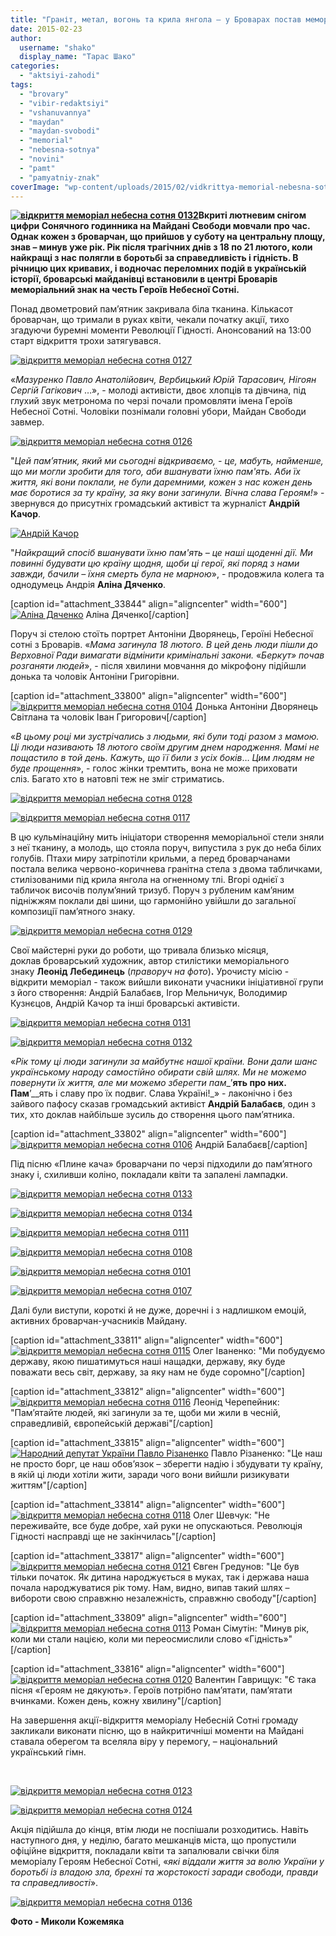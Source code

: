 ```yaml
---
title: "Граніт, метал, вогонь та крила янгола – у Броварах постав меморіал Героям Небесної Сотні"
date: 2015-02-23
author: 
  username: "shako"
  display_name: "Тарас Шако"
categories: 
  - "aktsiyi-zahodi"
tags: 
  - "brovary"
  - "vibir-redaktsiyi"
  - "vshanuvannya"
  - "maydan"
  - "maydan-svobodi"
  - "memorial"
  - "nebesna-sotnya"
  - "novini"
  - "pamt"
  - "pamyatniy-znak"
coverImage: "wp-content/uploads/2015/02/vidkrittya-memorial-nebesna-sotnya-0132.jpg"
---
```


**[![відкриття меморіал небесна сотня 0132](https://mpz.brovary.org/wp-content/uploads/2015/02/vidkrittya-memorial-nebesna-sotnya-0132.jpg)](https://mpz.brovary.org/wp-content/uploads/2015/02/vidkrittya-memorial-nebesna-sotnya-0132.jpg)Вкриті лютневим снігом цифри Сонячного годинника на Майдані Свободи мовчали про час. Однак кожен з броварчан, що прийшов у суботу на центральну площу, знав – минув уже рік. Рік після трагічних днів з 18 по 21 лютого, коли найкращі з нас полягли в боротьбі за справедливість і гідність. В річницю цих кривавих, і водночас переломних подій в українській історії, броварські майданівці встановили в центрі Броварів меморіальний знак на честь Героїв Небесної Сотні.**

Понад двометровий пам’ятник закривала біла тканина. Кількасот броварчан, що тримали в руках квіти, чекали початку акції, тихо згадуючи буремні моменти Революції Гідності. Анонсований на 13:00 старт відкриття трохи затягувався.

[![відкриття меморіал небесна сотня 0127](https://mpz.brovary.org/wp-content/uploads/2015/02/vidkrittya-memorial-nebesna-sotnya-0127.jpg)](https://mpz.brovary.org/wp-content/uploads/2015/02/vidkrittya-memorial-nebesna-sotnya-0127.jpg)

«_Мазуренко Павло Анатолійович, Вербицький Юрій Тарасович, Нігоян Сергій Гагікович_ …», - молоді активісти, двоє хлопців та дівчина, під глухий звук метронома по черзі почали промовляти імена Героїв Небесної Сотні. Чоловіки познімали головні убори, Майдан Свободи завмер.

[![відкриття меморіал небесна сотня 0126](https://mpz.brovary.org/wp-content/uploads/2015/02/vidkrittya-memorial-nebesna-sotnya-0126.jpg)](https://mpz.brovary.org/wp-content/uploads/2015/02/vidkrittya-memorial-nebesna-sotnya-0126.jpg)

"_Цей пам’ятник, який ми сьогодні відкриваємо, - це, мабуть, найменше, що ми могли зробити для того, аби вшанувати їхню пам'ять. Аби їх життя, які вони поклали, не були даремними, кожен з нас кожен день має боротися за ту країну, за яку вони загинули. Вічна слава Героям!_» - звернувся до присутніх громадський активіст та журналіст **Андрій Качор**.

[![Андрій Качор](https://mpz.brovary.org/wp-content/uploads/2015/02/Andriy-Kachor.jpg)](https://mpz.brovary.org/wp-content/uploads/2015/02/Andriy-Kachor.jpg)

"_Найкращий спосіб вшанувати їхню пам'ять – це наші щоденні дії. Ми повинні будувати цю країну щодня, щоби ці герої, які поряд з нами завжди, бачили – їхня смерть була не марною_», - продовжила колега та однодумець Андрія **Аліна Дяченко**.

\[caption id="attachment\_33844" align="aligncenter" width="600"\][![Аліна Дяченко](https://mpz.brovary.org/wp-content/uploads/2015/02/Alina-Dyachenko.jpg)](https://mpz.brovary.org/wp-content/uploads/2015/02/Alina-Dyachenko.jpg) Аліна Дяченко\[/caption\]

Поруч зі стелою стоїть портрет Антоніни Дворянець, Героїні Небесної сотні з Броварів. «_Мама загинула 18 лютого. В цей день люди пішли до Верховної Ради вимагати відмінити кримінальні закони._ «_Беркут» почав розганяти людей_», - після хвилини мовчання до мікрофону підійшли донька та чоловік Антоніни Григорівни.

\[caption id="attachment\_33800" align="aligncenter" width="600"\][![відкриття меморіал небесна сотня 0104](https://mpz.brovary.org/wp-content/uploads/2015/02/vidkrittya-memorial-nebesna-sotnya-0104.jpg)](https://mpz.brovary.org/wp-content/uploads/2015/02/vidkrittya-memorial-nebesna-sotnya-0104.jpg) Донька Антоніни Дворянець Світлана та чоловік Іван Григорович\[/caption\]

«_В цьому році ми зустрічались з людьми, які були тоді разом з мамою. Ці люди називають 18 лютого своїм другим днем народження. Мамі не пощастило в той день. Кажуть, що її били з усіх боків_… _Цим людям не буде прощення_», - голос жінки тремтить, вона не може приховати сліз. Багато хто в натовпі теж не зміг стриматись.

[![відкриття меморіал небесна сотня 0128](https://mpz.brovary.org/wp-content/uploads/2015/02/vidkrittya-memorial-nebesna-sotnya-0128.jpg)](https://mpz.brovary.org/wp-content/uploads/2015/02/vidkrittya-memorial-nebesna-sotnya-0128.jpg)

[![відкриття меморіал небесна сотня 0117](https://mpz.brovary.org/wp-content/uploads/2015/02/vidkrittya-memorial-nebesna-sotnya-0117.jpg)](https://mpz.brovary.org/wp-content/uploads/2015/02/vidkrittya-memorial-nebesna-sotnya-0117.jpg)

В цю кульмінаційну мить ініціатори створення меморіальної стели зняли з неї тканину, а молодь, що стояла поруч, випустила з рук до неба білих голубів. Птахи миру затріпотіли крильми, а перед броварчанами постала велика червоно-коричнева гранітна стела з двома табличками, стилізованими під крила янгола на огненному тлі. Вгорі однієї з табличок височів полум’яний тризуб. Поруч з рубленим кам’яним підніжжям поклали дві шини, що гармонійно увійшли до загальної композиції пам’ятного знаку.

[![відкриття меморіал небесна сотня 0129](https://mpz.brovary.org/wp-content/uploads/2015/02/vidkrittya-memorial-nebesna-sotnya-0129.jpg)](https://mpz.brovary.org/wp-content/uploads/2015/02/vidkrittya-memorial-nebesna-sotnya-0129.jpg)

Свої майстерні руки до роботи, що тривала близько місяця, доклав броварський художник, автор стилістики меморіального знаку **Леонід Лебединець** (_праворуч на фото_)**.** Урочисту місію - відкрити меморіал - також вийшли виконати учасники ініціативної групи з його створення: Андрій Балабаєв, Ігор Мельничук, Володимир Кузнєцов, Андрій Качор та інші броварські активісти.

[![відкриття меморіал небесна сотня 0131](https://mpz.brovary.org/wp-content/uploads/2015/02/vidkrittya-memorial-nebesna-sotnya-0131.jpg)](https://mpz.brovary.org/wp-content/uploads/2015/02/vidkrittya-memorial-nebesna-sotnya-0131.jpg)

[![відкриття меморіал небесна сотня 0132](https://mpz.brovary.org/wp-content/uploads/2015/02/vidkrittya-memorial-nebesna-sotnya-0132.jpg)](https://mpz.brovary.org/wp-content/uploads/2015/02/vidkrittya-memorial-nebesna-sotnya-0132.jpg)

«_Рік тому ці люди загинули за майбутнє нашої країни. Вони дали шанс українському народу самостійно обирати свій шлях. Ми не можемо повернути їх життя, але ми можемо зберегти пам__’__ять про них. Пам__’__ять і славу про їх подвиг. Слава Україні!_» - лаконічно і без зайвого пафосу сказав громадський активіст **Андрій Балабаєв**, один з тих, хто доклав найбільше зусиль до створення цього пам’ятника.

\[caption id="attachment\_33802" align="aligncenter" width="600"\][![відкриття меморіал небесна сотня 0106](https://mpz.brovary.org/wp-content/uploads/2015/02/vidkrittya-memorial-nebesna-sotnya-0106.jpg)](https://mpz.brovary.org/wp-content/uploads/2015/02/vidkrittya-memorial-nebesna-sotnya-0106.jpg) Андрій Балабаєв\[/caption\]

Під пісню «Плине кача» броварчани по черзі підходили до пам’ятного знаку і, схиливши коліно, покладали квіти та запалені лампадки.

[![відкриття меморіал небесна сотня 0133](https://mpz.brovary.org/wp-content/uploads/2015/02/vidkrittya-memorial-nebesna-sotnya-0133.jpg)](https://mpz.brovary.org/wp-content/uploads/2015/02/vidkrittya-memorial-nebesna-sotnya-0133.jpg)

[![відкриття меморіал небесна сотня 0134](https://mpz.brovary.org/wp-content/uploads/2015/02/vidkrittya-memorial-nebesna-sotnya-0134.jpg)](https://mpz.brovary.org/wp-content/uploads/2015/02/vidkrittya-memorial-nebesna-sotnya-0134.jpg)

[![відкриття меморіал небесна сотня 0111](https://mpz.brovary.org/wp-content/uploads/2015/02/vidkrittya-memorial-nebesna-sotnya-0111.jpg)](https://mpz.brovary.org/wp-content/uploads/2015/02/vidkrittya-memorial-nebesna-sotnya-0111.jpg)

[![відкриття меморіал небесна сотня 0108](https://mpz.brovary.org/wp-content/uploads/2015/02/vidkrittya-memorial-nebesna-sotnya-0108.jpg)](https://mpz.brovary.org/wp-content/uploads/2015/02/vidkrittya-memorial-nebesna-sotnya-0108.jpg)

[![відкриття меморіал небесна сотня 0101](https://mpz.brovary.org/wp-content/uploads/2015/02/vidkrittya-memorial-nebesna-sotnya-0101.jpg)](https://mpz.brovary.org/wp-content/uploads/2015/02/vidkrittya-memorial-nebesna-sotnya-0101.jpg)

[![відкриття меморіал небесна сотня 0107](https://mpz.brovary.org/wp-content/uploads/2015/02/vidkrittya-memorial-nebesna-sotnya-0107.jpg)](https://mpz.brovary.org/wp-content/uploads/2015/02/vidkrittya-memorial-nebesna-sotnya-0107.jpg)

Далі були виступи, короткі й не дуже, доречні і з надлишком емоцій, активних броварчан-учасників Майдану.

\[caption id="attachment\_33811" align="aligncenter" width="600"\][![відкриття меморіал небесна сотня 0115](https://mpz.brovary.org/wp-content/uploads/2015/02/vidkrittya-memorial-nebesna-sotnya-0115.jpg)](https://mpz.brovary.org/wp-content/uploads/2015/02/vidkrittya-memorial-nebesna-sotnya-0115.jpg) Олег Іваненко: "Ми побудуємо державу, якою пишатимуться наші нащадки, державу, яку буде поважати весь світ, державу, за яку нам не буде соромно"\[/caption\]

\[caption id="attachment\_33812" align="aligncenter" width="600"\][![відкриття меморіал небесна сотня 0116](https://mpz.brovary.org/wp-content/uploads/2015/02/vidkrittya-memorial-nebesna-sotnya-0116.jpg)](https://mpz.brovary.org/wp-content/uploads/2015/02/vidkrittya-memorial-nebesna-sotnya-0116.jpg) Леонід Черепейник: "Пам’ятайте людей, які загинули за те, щоби ми жили в чесній, справедливій, європейській державі"\[/caption\]

\[caption id="attachment\_33815" align="aligncenter" width="600"\][![Народний депутат України Павло Різаненко](https://mpz.brovary.org/wp-content/uploads/2015/02/vidkrittya-memorial-nebesna-sotnya-0119.jpg)](https://mpz.brovary.org/wp-content/uploads/2015/02/vidkrittya-memorial-nebesna-sotnya-0119.jpg) Павло Різаненко: "Це наш не просто борг, це наш обов’язок – зберегти надію і збудувати ту країну, в якій ці люди хотіли жити, заради чого вони вийшли ризикувати життям"\[/caption\]

\[caption id="attachment\_33814" align="aligncenter" width="600"\][![відкриття меморіал небесна сотня 0118](https://mpz.brovary.org/wp-content/uploads/2015/02/vidkrittya-memorial-nebesna-sotnya-0118.jpg)](https://mpz.brovary.org/wp-content/uploads/2015/02/vidkrittya-memorial-nebesna-sotnya-0118.jpg) Олег Шевчук: "Не переживайте, все буде добре, хай руки не опускаються. Революція Гідності насправді ще не закінчилась"\[/caption\]

\[caption id="attachment\_33817" align="aligncenter" width="600"\][![відкриття меморіал небесна сотня 0121](https://mpz.brovary.org/wp-content/uploads/2015/02/vidkrittya-memorial-nebesna-sotnya-0121.jpg)](https://mpz.brovary.org/wp-content/uploads/2015/02/vidkrittya-memorial-nebesna-sotnya-0121.jpg) Євген Гредунов: "Це був тільки початок. Як дитина народжується в муках, так і держава наша почала народжуватися рік тому. Нам, видно, випав такий шлях – вибороти свою справжню незалежність, справжню свободу"\[/caption\]

\[caption id="attachment\_33809" align="aligncenter" width="600"\][![відкриття меморіал небесна сотня 0113](https://mpz.brovary.org/wp-content/uploads/2015/02/vidkrittya-memorial-nebesna-sotnya-0113.jpg)](https://mpz.brovary.org/wp-content/uploads/2015/02/vidkrittya-memorial-nebesna-sotnya-0113.jpg) Роман Сімутін: "Минув рік, коли ми стали нацією, коли ми переосмислили слово «Гідність»"\[/caption\]

\[caption id="attachment\_33816" align="aligncenter" width="600"\][![відкриття меморіал небесна сотня 0120](https://mpz.brovary.org/wp-content/uploads/2015/02/vidkrittya-memorial-nebesna-sotnya-0120.jpg)](https://mpz.brovary.org/wp-content/uploads/2015/02/vidkrittya-memorial-nebesna-sotnya-0120.jpg) Валентин Гаврищук: "Є така пісня «Героям не дякують». Героїв потрібно пам’ятати, пам’ятати вчинками. Кожен день, кожну хвилину"\[/caption\]

На завершення акції-відкриття меморіалу Небесній Сотні громаду закликали виконати пісню, що в найкритичніші моменти на Майдані ставала оберегом та вселяла віру у перемогу, – національний український гімн.

 

[![відкриття меморіал небесна сотня 0123](https://mpz.brovary.org/wp-content/uploads/2015/02/vidkrittya-memorial-nebesna-sotnya-0123.jpg)](https://mpz.brovary.org/wp-content/uploads/2015/02/vidkrittya-memorial-nebesna-sotnya-0123.jpg)

[![відкриття меморіал небесна сотня 0124](https://mpz.brovary.org/wp-content/uploads/2015/02/vidkrittya-memorial-nebesna-sotnya-0124.jpg)](https://mpz.brovary.org/wp-content/uploads/2015/02/vidkrittya-memorial-nebesna-sotnya-0124.jpg)

Акція підійшла до кінця, втім люди не поспішали розходитись. Навіть наступного дня, у неділю, багато мешканців міста, що пропустили офіційне відкриття, покладали квіти та запалювали свічки біля меморіалу Героям Небесної Сотні, «_які віддали життя за волю України у боротьбі із владою зла, брехні та жорстокості заради свободи, правди та справедливості_».

[![відкриття меморіал небесна сотня 0136](https://mpz.brovary.org/wp-content/uploads/2015/02/vidkrittya-memorial-nebesna-sotnya-0136.jpg)](https://mpz.brovary.org/wp-content/uploads/2015/02/vidkrittya-memorial-nebesna-sotnya-0136.jpg)

**Фото - Миколи Кожемяка**
